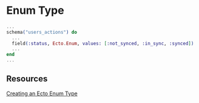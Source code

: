# Enum Type

```elixir
...
schema("users_actions") do
  ...
  field(:status, Ecto.Enum, values: [:not_synced, :in_sync, :synced])
  ...
end
...
```

## Resources

[Creating an Ecto Enum Type](https://dev.to/mnussbaumer/creating-an-ecto-enum-type-43dh)
